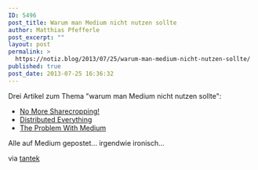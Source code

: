 ```yaml
---
ID: 5496
post_title: Warum man Medium nicht nutzen sollte
author: Matthias Pfefferle
post_excerpt: ""
layout: post
permalink: >
  https://notiz.blog/2013/07/25/warum-man-medium-nicht-nutzen-sollte/
published: true
post_date: 2013-07-25 16:36:32
---
```

<!-- wp:paragraph -->
<p>Drei Artikel zum Thema "warum man Medium nicht nutzen sollte":</p>
<!-- /wp:paragraph -->

<!-- wp:list -->
<ul>
	<li><a href="https://medium.com/indieweb-thoughts/9d0e36524dbf">No More Sharecropping!</a></li>
	<li><a href="https://medium.com/surveillance-state/19a5db211e47">Distributed Everything</a></li>
	<li><a href="https://medium.com/writers-on-writing/336300490cbb">The Problem With Medium</a></li>
</ul>
<!-- /wp:list -->

<!-- wp:paragraph -->
<p>Alle auf Medium gepostet... irgendwie ironisch...</p>
<!-- /wp:paragraph -->

<!-- wp:paragraph -->
<p>via <a href="http://tantek.com/2013/191/t1/why-not-post-on-medium-ownyourdata">tantek</a></p>
<!-- /wp:paragraph -->